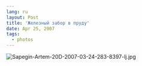 ```yaml
---
lang: ru
layout: Post
title: 'Железный забор в пруду'
date: Apr 25, 2007
tags:
  - photos
---
```


![Sapegin-Artem-20D-2007-03-24-283-8397-lj.jpg](upload://Sapegin-Artem-20D-2007-03-24-283-8397-lj.jpg)
